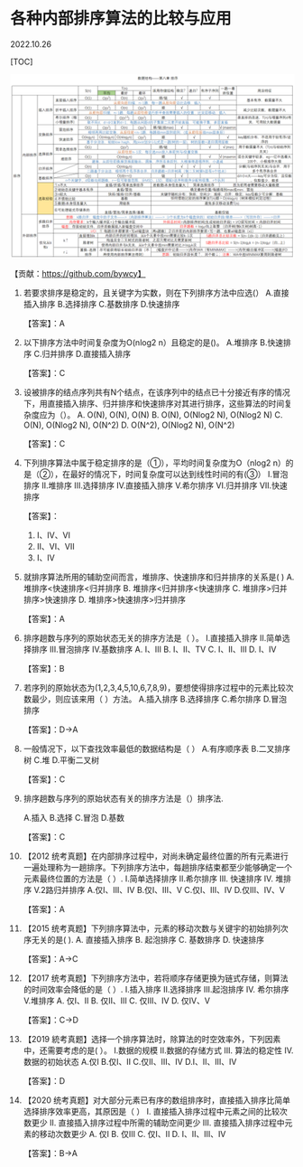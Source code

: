 # 各种内部排序算法的比较与应用
2022.10.26

[TOC]

![781701664631349_.pic_hd](resources/781701664631349_.pic_hd.png)

【贡献：https://github.com/bywcy】

1. 若要求排序是稳定的，且关键字为实数，则在下列排序方法中应选(）
   A.直接插入排序
   B.选择排序
   C.基数排序
   D.快速排序

   【答案】：A

2. 以下排序方法中时间复杂度为O(nlog2 n）且稳定的是()。
   A.堆排序
   B.快速排序
   C.归并排序
   D.直接插入排序

   【答案】：C

3. 设被排序的结点序列共有N个结点，在该序列中的结点已十分接近有序的情况下，用直接插入排序、归并排序和快速排序对其进行排序，这些算法的时间复杂度应为（）。
   A. O(N), O(N), O(N)
   B. O(N), O(Nlog2 N), O(Nlog2 N)
   C. O(N), O(Nlog2 N), O(N^2)
   D. O(N^2), O(Nlog2 N), O(N^2)

   【答案】：C

4. 下列排序算法中属于稳定排序的是（①），平均时间复杂度为O（nlog2 n）的是（②），在最好的情况下，时间复杂度可以达到线性时间的有(③）
   I.冒泡排序 II.堆排序
   III.选择排序 IV.直接插入排序
   V.希尔排序 VI.归并排序
   VII.快速排序

   【答案】：

   1. I、IV、VI
   2. II、VI、VII
   3. I、IV

5. 就排序算法所用的辅助空间而言，堆排序、快速排序和归并排序的关系是( )
   A. 堆排序<快速排序<归并排序
   B. 堆排序<归并排序<快速排序
   C. 堆排序>归并排序>快速排序
   D. 堆排序>快速排序>归并排序

   【答案】：A

6. 排序趟数与序列的原始状态无关的排序方法是（ ）。
   I.直接插入排序 II.简单选择排序 III.冒泡排序 IV.基数排序
   A. I、III
   B. I、II、TV
   C. I、II、III
   D. I、IV

   【答案】：B

7. 若序列的原始状态为(1,2,3,4,5,10,6,7,8,9)，要想使得排序过程中的元素比较次数最少，则应该来用（ ）方法。
   A.插入排序
   B.选择排序
   C.希尔排序
   D.冒泡排序

   【答案】：D->A

8. 一般情况下，以下查找效率最低的数据结构是（ ）
   A.有序顺序表
   B.二叉排序树
   C.堆
   D.平衡二叉树

   【答案】：C

9. 排序趟数与序列的原始状态有关的排序方法是（）排序法.

   A.插入
   B.选择
   C.冒泡
   D.基数

   【答案】：C

10. 【2012 统考真题】在内部排序过程中，对尚未确定最终位置的所有元素进行一遍处理称为一趟排序。下列排序方法中，每趟排序结束都至少能够确定一个元素最终位置的方法是（ ）.
    I.简单选择排序 II.希尔排序 III. 快速排序
    IV. 堆排序 V.2路归并排序
    A.仅I、III、IV
    B.仅I、III、V
    C.仅I、III、IV
    D.仅III、IV、V

    【答案】：A

11. 【2015 统考真题】下列排序算法中，元素的移动次数与关键宇的初始排列次序无关的是( ).
    A. 直接插入排序 
    B. 起泡排序
    C. 基数排序
    D. 快速排序

    【答案】：A->C

12. 【2017 统考真题】下列排序方法中，若将顺序存储更换为链式存储，则算法的时间效率会降低的是（ ）.
    I.插入排序 II.选择排序 III.起泡排序 IV. 希尔排序 V.堆排序
    A. 仅I、II
    B. 仅II、III
    C. 仅III、IV
    D. 仅IV、V

    【答案】：C->D

13. 【2019 統考真题】选择一个排序算法时，除算法的时空效率外，下列因素中，还需要考虑的是( ）。
    I.数据的规模 II.数据的存储方式 III. 算法的稳定性 IV. 数据的初始状态
    A.仅I
    B.仅I、II
    C.仅II、III、IV
    D.I、II、III、IV

    【答案】：D

14. 【2020 统考真题】对大部分元素已有序的数组排序时，直接插入排序比简单选择排序效率更高，其原因是（ ）
    I.   直接插入排序过程中元素之间的比较次数更少
    II.  直接插入排序过程中所需的辅助空间更少
    III. 直接插入排序过程中元素的移动次数更少
    A. 仅I
    B. 仅III
    C. 仅I、II
    D. I、II、III、IV

    【答案】：B->A